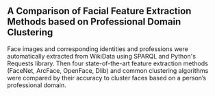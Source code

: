 ## A Comparison of Facial Feature Extraction Methods based on Professional Domain Clustering

Face images and corresponding identities and professions were automatically extracted from WikiData using SPARQL and Python's Requests library. Then four state-of-the-art feature extraction methods (FaceNet, ArcFace, OpenFace, Dlib) and common clustering algorithms were compared by their accuracy to cluster faces based on a person’s professional domain.
